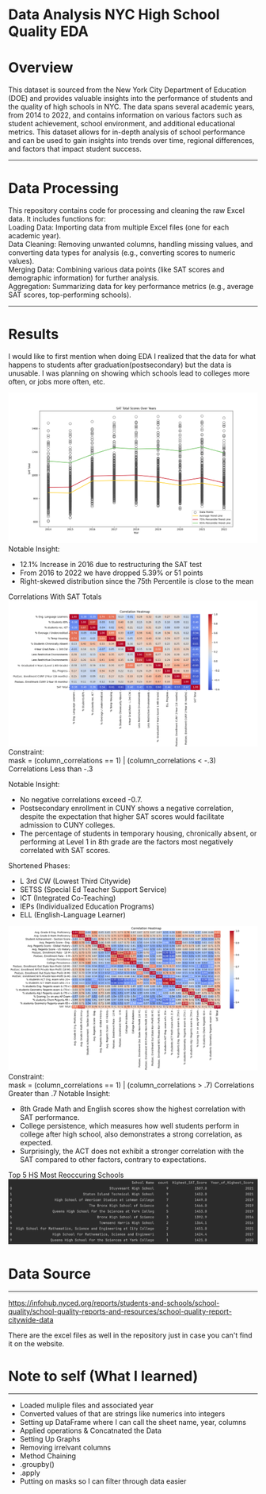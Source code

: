 # Data Analysis NYC High School Quality EDA
# Overview
This dataset is sourced from the New York City Department of Education (DOE) and provides valuable insights into the performance of students and the quality of high schools in NYC. The data spans several academic years, from 2014 to 2022, and contains information on various factors such as student achievement, school environment, and additional educational metrics. This dataset allows for in-depth analysis of school performance and can be used to gain insights into trends over time, regional differences, and factors that impact student success.
___
# Data Processing
This repository contains code for processing and cleaning the raw Excel data. It includes functions for:  
Loading Data: Importing data from multiple Excel files (one for each academic year).  
Data Cleaning: Removing unwanted columns, handling missing values, and converting data types for analysis (e.g., converting scores to numeric values).  
Merging Data: Combining various data points (like SAT scores and demographic information) for further analysis.  
Aggregation: Summarizing data for key performance metrics (e.g., average SAT scores, top-performing schools).  
___
# Results
I would like to first mention when doing EDA I realized that the data for what happens to students after graduation(postsecondary) but the data is unusable. I was planning on showing which schools lead to colleges more often, or jobs more often, etc.

![Scatter plot w/ lines - 2014 to 2022](images/scattertl.png)
Notable Insight:
- 12.1% Increase in 2016 due to restructuring the SAT test  
- From 2016 to 2022 we have dropped 5.39% or 51 points  
- Right-skewed distribution since the 75th Percentile is close to the mean  

Correlations With SAT Totals
![Heatmap](images/NHeatMap.png)
Constraint:  
mask = (column_correlations == 1) | (column_correlations < -.3)  
Correlations Less than -.3

Notable Insight:  
- No negative correlations exceed -0.7.
- Postsecondary enrollment in CUNY shows a negative correlation, despite the expectation that higher SAT scores would facilitate admission to CUNY colleges.
- The percentage of students in temporary housing, chronically absent, or performing at Level 1 in 8th grade are the factors most negatively correlated with SAT scores.  

Shortened Phases:
- L 3rd CW (Lowest Third Citywide)
- SETSS (Special Ed Teacher Support Service)
- ICT (Integrated Co-Teaching)
- IEPs (Individualized Education Programs)
- ELL (English-Language Learner)  

![Heatmap](images/PHeatMap.png)
Constraint:  
mask = (column_correlations == 1) | (column_correlations > .7)
Correlations Greater than .7
Notable Insight:  
- 8th Grade Math and English scores show the highest correlation with SAT performance.
- College persistence, which measures how well students perform in college after high school, also demonstrates a strong correlation, as expected.
- Surprisingly, the ACT does not exhibit a stronger correlation with the SAT compared to other factors, contrary to expectations.

Top 5 HS Most Reoccuring Schools
![Data](images/SATstats.png)


# Data Source
___
https://infohub.nyced.org/reports/students-and-schools/school-quality/school-quality-reports-and-resources/school-quality-report-citywide-data

There are the excel files as well in the repository just in case you can't find it on the website.



# Note to self (What I learned)
___
- Loaded muliple files and associated year  
- Converted values of that are strings like numerics into integers  
- Setting up DataFrame where I can call the sheet name, year, columns
- Applied operations & Concatnated the Data  
- Setting Up Graphs
- Removing irrelvant columns
- Method Chaining
- .groupby()
- .apply
- Putting on masks so I can filter through data easier
